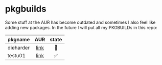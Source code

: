 pkgbuilds
=========
Some stuff at the AUR has become outdated and sometimes I also feel like adding new packages. In the future I will put all my PKGBUILDs in this repo:

  | pkgname | AUR                                                   | state            |
  | --------|:-----------------------------------------------------:|:----------------:|
  |dieharder| [link](https://aur.archlinux.org/packages/dieharder/) |:no_entry_sign:   |
  |testu01  | [link](https://aur.archlinux.org/packages/testu01/)   |:white_check_mark:|

